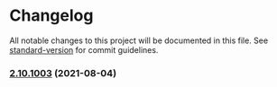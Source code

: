 # Changelog

All notable changes to this project will be documented in this file. See [standard-version](https://github.com/conventional-changelog/standard-version) for commit guidelines.

### [2.10.1003](https://github.com/forcedotcom/sfdx-scanner/compare/v2.10.1000-rc...v2.10.1003) (2021-08-04)

